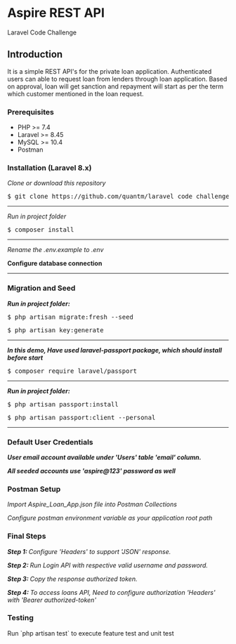 # Aspire REST API

Laravel Code Challenge

<h2>Introduction</h2>

It is a simple REST API's for the private loan application. Authenticated users can able to request loan from lenders through loan application. Based on approval, loan will get sanction and repayment will start as per the term which customer mentioned in the loan request.  

<h3>Prerequisites</h3>

<ul>
	<li>PHP >= 7.4</li><li>Laravel >= 8.45</li><li>MySQL >= 10.4</li><li>Postman</li>
</ul>

<h3>Installation (Laravel 8.x)</h3>

<p><em>Clone or download this repository</em></p>

<p><pre>$ git clone https://github.com/quantm/laravel_code_challenge_aspire.git</pre></p>

<hr></hr>

<p><em>Run in project folder</em></p>

<p><pre>$ composer install</pre></p>

<hr></hr>

<p><em>Rename the .env.example to .env</em></p>

<p><strong>Configure database connection</strong></p>

<hr></hr>

<h3>Migration and Seed</h3>

<p><em><strong>Run in project folder:</strong></em></p>

<p><pre>$ php artisan migrate:fresh --seed</pre></p>

<p><pre>$ php artisan key:generate</pre></p>

<hr></hr>

<p><em><strong>In this demo, Have used laravel-passport package, which should install before start</strong></em></p>

<p><pre>$ composer require laravel/passport</pre></p>

<hr></hr>

<p><em><strong>Run in project folder:</strong></em></p>

<p><pre>$ php artisan passport:install</pre></p>

<p><pre>$ php artisan passport:client --personal</pre></p>

<hr></hr>

<h3> Default User Credentials </h3>

<p><em><strong>User email account available under 'Users' table 'email' column.</strong></em></p>

<p><em><strong>All seeded accounts use '<b>aspire@123</b>' password as well</strong></em></p>

<h3>Postman Setup</h3>

<p><em>Import Aspire_Loan_App.json file into Postman Collections</em></p>

<p><em>Configure postman environment variable as your application root path</em></p>

<h3>Final Steps</h3>

<p><em><strong>Step 1: </strong>Configure 'Headers' to support 'JSON' response.</em></p>

<p><em><strong>Step 2: </strong>Run Login API with respective valid username and password.</em></p>

<p><em><strong>Step 3: </strong>Copy the response authorized token.</em></p>

<p><em><strong>Step 4: </strong>To access loans API, Need to configure authorization 'Headers' with 'Bearer authorized-token'</em></p>

<h3>Testing</h3>
Run `php artisan test` to execute feature test and unit test

